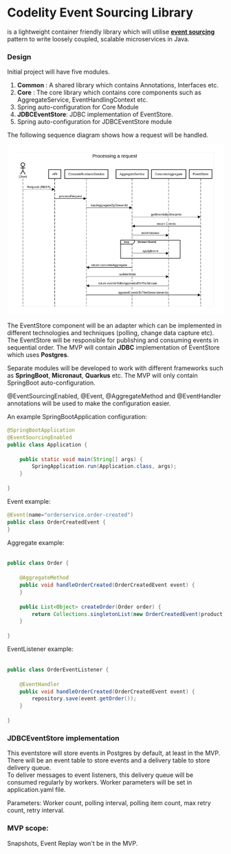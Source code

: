 # Codelity Event Sourcing Library 
is a lightweight container friendly library which will utilise **[event sourcing](https://microservices.io/patterns/data/event-sourcing.html)** pattern to write loosely coupled, scalable microservices in Java.

### Design
Initial project will have five modules. 
1. **Common** : A shared library which contains Annotations, Interfaces etc.
2. **Core** : The core library which contains core components such as AggregateService, EventHandlingContext etc. 
3. Spring auto-configuration for Core Module
4. **JDBCEventStore**: JDBC implementation of EventStore.
5. Spring auto-configuration for JDBCEventStore module

The following sequence diagram shows how a request will be handled.

![Request Processing Sequence Diagram](images/Request-processing-diagram.png)

The EventStore component will be an adapter which can be implemented in different technologies and techniques (polling, change data capture etc). 
The EventStore will be responsible for publishing and consuming events in sequential order. The MVP will contain **JDBC** implementation of EventStore which uses **Postgres**. 

Separate modules will be developed to work with different frameworks such as **SpringBoot**, **Micronaut**, **Quarkus** etc. The MVP will only contain SpringBoot auto-configuration.

@EventSourcingEnabled, @Event, @AggregateMethod and @EventHandler annotations will be used to make the configuration easier.

An example SpringBootApplication configuration:   

``` java
@SpringBootApplication
@EventSourcingEnabled
public class Application {

	public static void main(String[] args) {
		SpringApplication.run(Application.class, args);
	}
	
}
```

Event example: 
``` java
@Event(name="orderservice.order-created")
public class OrderCreatedEvent {
}
```

Aggregate example: 
``` java

public class Order {

    @AggregateMethod
    public void handleOrderCreated(OrderCreatedEvent event) {
    }
    
    public List<Object> createOrder(Order order) {
        return Collections.singletonList(new OrderCreatedEvent(product));
    }
    
}
```

EventListener example: 
``` java

public class OrderEventListener {

    @EventHandler
    public void handleOrderCreated(OrderCreatedEvent event) {
        repository.save(event.getOrder());
    }
    
}
```

### JDBCEventStore implementation

This eventstore will store events in Postgres by default, at least in the MVP. There will be an event table to store events and a delivery table to store delivery queue.  
To deliver messages to event listeners, this delivery queue will be consumed regularly by workers. Worker parameters will be set in application.yaml file.

Parameters: Worker count, polling interval, polling item count, max retry count, retry interval. 

### MVP scope:

Snapshots, Event Replay won't be in the MVP.
